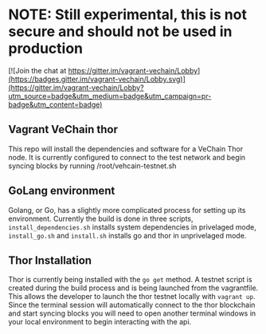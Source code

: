 # NOTE: Still experimental, this is not secure and should not be used in production

[![Join the chat at https://gitter.im/vagrant-vechain/Lobby](https://badges.gitter.im/vagrant-vechain/Lobby.svg)](https://gitter.im/vagrant-vechain/Lobby?utm_source=badge&utm_medium=badge&utm_campaign=pr-badge&utm_content=badge)

## Vagrant VeChain thor

 This repo will install the dependencies and software for a VeChain Thor node. It is currently configured to connect to the test network and begin syncing blocks by running /root/vehcain-testnet.sh

## GoLang environment

 Golang, or Go, has a slightly more complicated process for setting up its environment. Currently the build is done in three scripts, `install_dependencies.sh` installs system dependencies in privelaged mode, `install_go.sh` and `install.sh` installs go and thor in unprivelaged mode.

## Thor Installation

Thor is currently being installed with the `go get` method. A testnet script is created during the build process and is being launched from the vagrantfile. This allows the developer to launch the thor testnet locally with `vagrant up`. Since the terminal session will automatically connect to the thor blockchain and start syncing blocks you will need to open another terminal windows in your local environment to begin interacting with the api.

